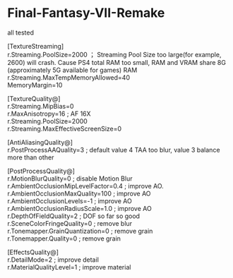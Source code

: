 # Final-Fantasy-VII-Remake

all tested

[TextureStreaming]  
r.Streaming.PoolSize=2000 ； Streaming Pool Size too large(for example, 2600) will crash. Cause PS4 total RAM too small, RAM and VRAM share 8G (approximately 5G available for games) RAM    
r.Streaming.MaxTempMemoryAllowed=40  
MemoryMargin=10  

[TextureQuality@]  
r.Streaming.MipBias=0          
r.MaxAnisotropy=16 ; AF 16X   
r.Streaming.PoolSize=2000    
r.Streaming.MaxEffectiveScreenSize=0  

[AntiAliasingQuality@]  
r.PostProcessAAQuality=3 ; default value 4 TAA too blur, value 3 balance more than other

[PostProcessQuality@]  
r.MotionBlurQuality=0 ; disable Motion Blur  
r.AmbientOcclusionMipLevelFactor=0.4 ; improve AO.  
r.AmbientOcclusionMaxQuality=100 ; improve AO     
r.AmbientOcclusionLevels=-1 ; improve AO    
r.AmbientOcclusionRadiusScale=1.0 ; improve AO      
r.DepthOfFieldQuality=2 ; DOF so far so good  
r.SceneColorFringeQuality=0 ; remove blur  
r.Tonemapper.GrainQuantization=0 ; remove grain  
r.Tonemapper.Quality=0 ; remove grain

[EffectsQuality@]  
r.DetailMode=2 ; improve detail  
r.MaterialQualityLevel=1 ; improve material
